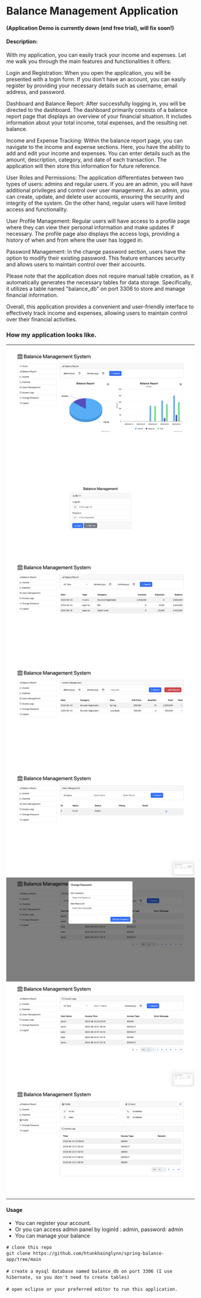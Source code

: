 # Balance Management Application 
#### (Application Demo is currently down (end free trial), will fix soon!)

#### Description: 

With my application, you can easily track your income and expenses. Let me walk you through the main features and functionalities it offers:

Login and Registration: When you open the application, you will be presented with a login form. If you don't have an account, you can easily register by providing your necessary details such as username, email address, and password.

Dashboard and Balance Report: After successfully logging in, you will be directed to the dashboard. The dashboard primarily consists of a balance report page that displays an overview of your financial situation. It includes information about your total income, total expenses, and the resulting net balance.

Income and Expense Tracking: Within the balance report page, you can navigate to the income and expense sections. Here, you have the ability to add and edit your income and expenses. You can enter details such as the amount, description, category, and date of each transaction. The application will then store this information for future reference.

User Roles and Permissions: The application differentiates between two types of users: admins and regular users. If you are an admin, you will have additional privileges and control over user management. As an admin, you can create, update, and delete user accounts, ensuring the security and integrity of the system. On the other hand, regular users will have limited access and functionality.

User Profile Management: Regular users will have access to a profile page where they can view their personal information and make updates if necessary. The profile page also displays the access logs, providing a history of when and from where the user has logged in.

Password Management: In the change password section, users have the option to modify their existing password. This feature enhances security and allows users to maintain control over their accounts.

Please note that the application does not require manual table creation, as it automatically generates the necessary tables for data storage. Specifically, it utilizes a table named "balance_db" on port 3306 to store and manage financial information.

Overall, this application provides a convenient and user-friendly interface to effectively track income and expenses, allowing users to maintain control over their financial activities.

### How my application looks like.
___
![Home Page](https://github.com/htunkhainglynn/spring-balance-app/blob/main/assets/home.png)
![Login Page](https://github.com/htunkhainglynn/spring-balance-app/blob/main/assets/login.png)
![Balance Report](https://github.com/htunkhainglynn/spring-balance-app/blob/main/assets/balance-report.png)
![Income / Expense](https://github.com/htunkhainglynn/spring-balance-app/blob/main/assets/income.png)
![User Management](https://github.com/htunkhainglynn/spring-balance-app/blob/main/assets/user-management.png)
![Change Password](https://github.com/htunkhainglynn/spring-balance-app/blob/main/assets/change-pw.png)
![Access Logs](https://github.com/htunkhainglynn/spring-balance-app/blob/main/assets/access-logs.png)
![User Profile](https://github.com/htunkhainglynn/spring-balance-app/blob/main/assets/user-profile.png)

___

#### Usage
* You can register your account.
* Or you can access admin panel by loginId : admin, password: admin
* You can manage your balance

```
# clone this repo
git clone https://github.com/htunkhainglynn/spring-balance-app/tree/main

# create a mysql database named balance_db on port 3306 (I use hibernate, so you don't need to create tables)

# open eclipse or your preferred editor to run this application.
```
